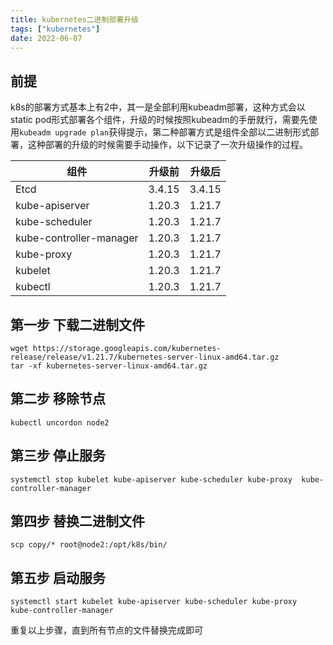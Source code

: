 ```yaml
---
title: kubernetes二进制部署升级
tags: ["kubernetes"]
date: 2022-06-07
---
```


## 前提

k8s的部署方式基本上有2中，其一是全部利用kubeadm部署，这种方式会以static pod形式部署各个组件，升级的时候按照kubeadm的手册就行，需要先使用`kubeadm upgrade plan`获得提示，第二种部署方式是组件全部以二进制形式部署，这种部署的升级的时候需要手动操作，以下记录了一次升级操作的过程。

| 组件                    | 升级前 | 升级后 |
| ----------------------- | ------ | ------ |
| Etcd                    | 3.4.15 | 3.4.15 |
| kube-apiserver          | 1.20.3 | 1.21.7 |
| kube-scheduler          | 1.20.3 | 1.21.7 |
| kube-controller-manager | 1.20.3 | 1.21.7 |
| kube-proxy              | 1.20.3 | 1.21.7 |
| kubelet                 | 1.20.3 | 1.21.7 |
| kubectl                 | 1.20.3 | 1.21.7 |

## 第一步 下载二进制文件

```shell
wget https://storage.googleapis.com/kubernetes-release/release/v1.21.7/kubernetes-server-linux-amd64.tar.gz 
tar -xf kubernetes-server-linux-amd64.tar.gz
```

## 第二步 移除节点

```shell
kubectl uncordon node2 
```

## 第三步 停止服务

```shell
systemctl stop kubelet kube-apiserver kube-scheduler kube-proxy  kube-controller-manager
```

## 第四步 替换二进制文件

```shell
scp copy/* root@node2:/opt/k8s/bin/
```

## 第五步 启动服务

```shell
systemctl start kubelet kube-apiserver kube-scheduler kube-proxy  kube-controller-manager
```

重复以上步骤，直到所有节点的文件替换完成即可
